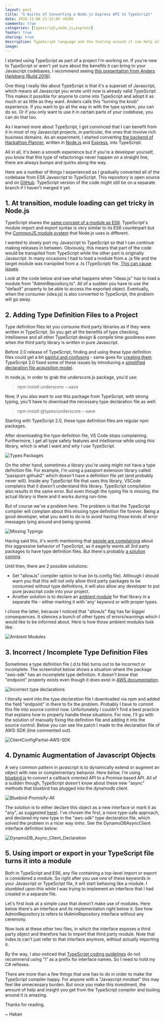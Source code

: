```yaml
---
layout: post
title: "5 Quirks of Converting a Node.js Express API to TypeScript"
date: 2016-11-08 21:32:05 +0100
comments: true
categories: [typescript,node.js,express]
footer: true
sharing: true
description: TypeScript language and the tooling around it can help all sizeable javascript projects to become more maintainable.
image:  
---
```


I started using TypeScript as part of a project I'm working on. If you're new to TypeScript or 
aren't yet sure about the benefits it can bring to your Javascript codebases, I recommend seeing 
[this presentation from Anders Hejlsberg (Build 2016)](https://channel9.msdn.com/Events/Build/2016/B881).

One thing I really like about TypeScript is that it's a superset of Javascript, which means all Javascript 
you wrote until now is already valid TypeScript. This makes it possible for anyone to come 
into TypeScript and adopt it as much or as little as they want. Anders calls this "turning the knob" 
experience. If you want to go all the way in with the type system, you can do so. Or if you only want to 
use it in certain parts of your codebase, you can do that too.

As I learned more about TypeScript, I got convinced that I can benefit from it in most of my Javascript projects, 
in particular, the ones that involve rich business domains. As an experiment, I started 
converting [the backend of Hackathon Planner](https://github.com/hakant/HackathonPlannerAPI), written in [Node.js](https://nodejs.org/en/) 
and [Express](http://expressjs.com/), into TypeScript. 

All in all, it's been a smooth experience but if 
you're a developer yourself, you know that this type of refactorings never happen on a straight line, there 
are always bumps and quirks along the way.   

Here are a number of things I experienced as I gradually converted all of the codebase from ES6 Javascript 
to TypeScript. This repository is open source and on [GitHub](https://github.com/hakant/HackathonPlannerAPI). 
TypeScript version of the code might still be on a separate branch if I haven't merged it yet.

## 1. At transition, module loading can get tricky in Node.js

TypeScript shares the [same concept of a module as ES6](https://www.typescriptlang.org/docs/handbook/modules.html). 
TypeScript's module import and export syntax is very similar to its ES6 counterpart but the [CommonJS 
module system](https://nodejs.org/docs/latest/api/modules.html) that Node.js uses is different.

I wanted to slowly port my Javascript to TypeScript so that I can continue making releases in between. 
Obviously, this means that part of the code would be transpiled from TypeScript while the other part is 
originally Javascript. In many occasions I had to load a module from a .js file and the target
module was transpiled from a .ts (TypeScript) file. [This can cause issues](https://github.com/Microsoft/TypeScript/issues/2719).

Look at the code below and see what happens when "ideas.js" has to load a module from "AdminRepository.ts". 
All of a sudden you have to use the "default" property to be able to access the exported object. 
Eventually, when the consumer (idea.js) is also converted to TypeScript, the problem will go away.
<br/>

<script src="https://gist.github.com/hakant/d68576a8d9cc9ed85e8d3c649ad8a856.js"></script>

## 2. Adding Type Definition Files to a Project

Type definition files let you consume third party libraries as if they were written in TypeScript. So 
you get all the benefits of type checking, intellisense and all other TypeScript design & compile time
goodness even when the third party library is written in pure Javascript.

Before 2.0 release of TypeScript, finding and using these type definition files could get a bit [painful and 
confusing](https://www.davevoyles.com/2016/02/16/how-to-add-type-definitions-to-a-typescript-project/) - 
same goes for [creating them](https://medium.com/@mweststrate/how-to-create-strongly-typed-npm-modules-1e1bda23a7f4#.7ur75n1hf).
TypeScript 2.0 fixed some of these issues by introducing a [simplified declaration file
acquisition model](https://blogs.msdn.microsoft.com/typescript/2016/09/22/announcing-typescript-2-0/#simplified-declaration-file-dts-acquisition).

In node.js, in order to grab the underscore.js package, you'd use:
>npm install underscore --save

Now, if you also want to use this package from TypeScript, with strong typing, you'll have to download
the necessary type declaration file as well:
>npm install @types/underscore --save

Starting with TypeScript 2.0, these type definition files are regular npm packages.

After downloading the type definition file, VS Code stops complaining. Furthermore, I get all type safety 
features and intellisense while using this library, which is what I want and why I use TypeScript. 

![Types Packages](/assets/Node_Express_TypeScript/types_packages.png)

On the other hand, sometimes a library you're using might not have a type definition file. For example, I'm using 
a passport extension library called "passport-github2" which doesn't have a definition file yet 
(and probably never will). Inside any TypeScript file that uses this library, VSCode complains that it doesn't 
understand this library. TypeScript compilation also results in the same error. But even though the typing file 
is missing, the actual library is there and it works during run-time.

But of course we've a problem here. The problem is that the TypeScript compiler will complain about this missing type definition file
forever. Being a good developer, what you want to do is to avoid having these kinds of error messages lying around
and being ignored.

![Missing Typings](/assets/Node_Express_TypeScript/missing_typing.png)

Having said this, it's worth mentioning that 
[people are complaining](https://medium.com/@sam.verschueren/the-one-thing-that-keeps-me-from-using-typescript-839e9bd464d7#.fg5tvva5g) 
about this aggressive behavior of TypeScript, as it eagerly wants all 3rd party packages to have type definition files. But
there's probably [a solution coming](https://github.com/Microsoft/TypeScript/pull/11446).

Until then, there are 2 possible solutions: 

* Set "allowJs" compiler option to true (in ts.config file). Although I should warn you that this will not only allow 
third party packages to be consumed without type definitions, it will also allow any developer to put pure 
javascript code into your project. 
* Another solution is to declare an [ambient module](https://www.typescriptlang.org/docs/handbook/modules.html#ambient-modules) 
for that library in a separate file - either marking it with 'any' keyword or with proper types.

I chose the latter, because I noticed that "allowJs" flag has far bigger consequences. It silences a bunch of 
other types of errors/warnings which I would like to be informed about. Here is how those ambient modules 
look like:

![Ambient Modules](/assets/Node_Express_TypeScript/ambient_modules.png)

## 3. Incorrect / Incomplete Type Definition Files

Sometimes a type definition file (.d.ts file) turns out to be incorrect or incomplete. The screenshot
below shows a situation where the package "aws-sdk" has an incomplete type definition. It doesn't 
know that "endpoint" property exists even though it does exist in [AWS documentation](http://docs.aws.amazon.com/amazondynamodb/latest/gettingstartedguide/GettingStarted.NodeJs.01.html).

![Incorrect type declarations](/assets/Node_Express_TypeScript/incorrect_d.ts_file.png)

I literally went into the type declaration file I downloaded via npm and added the field "endpoint"
in there to fix the problem. Probably I have to commit this file into source control now. Unfortunately 
I couldn't find a best practice that explains how to properly handle these situations. For now, I'll go
with the solution of manually fixing the definition file and adding it into the source control. Below you
can see the patch I made to the declaration file of AWS-SDK (line commented out).

![ClientConfigPartial-AWS-SDK](/assets/Node_Express_TypeScript/clientconfigpartial_d.ts.png)


## 4. Dynamic Augmentation of Javascript Objects

A very common pattern in javascript is to dynamically extend or augment an object with new or complementary
behavior. Here below, I'm using [bluebird.js](http://bluebirdjs.com) to convert a callback oriented API
to a Promise based API. All of a sudden though, TypeScript doesn't know about these new "async" methods that 
bluebird has plugged into the dynamodb client. 

![Bluebird-Promisify-All](/assets/Node_Express_TypeScript/promisify_all.png)

The solution is to either declare this object as a new interface or mark it as "any", 
as suggested [here](https://github.com/Microsoft/TypeScript/issues/8685)). I've chosen the first, a more type-safe
approach, and declared my new type in the "aws-sdk" type declaration file, which solved the problem in 
a nicer way imho. See the DynamoDBAsyncClient interface definition below:

![DynamoDB_Async_Client_Declaration](/assets/Node_Express_TypeScript/dynamodb_async_client_declaration.png)

## 5. Using import or export in your TypeScript file turns it into a module

Both in TypeScript and ES6, any file containing a top-level import or export is considered a module. So 
right after you use one of these keywords in your Javascript or TypeScript file, it will start behaving like 
a module. I stumbled upon this while I was trying to implement an interface that I had created in a separate 
file. 

Let's first look at a simple case that doesn't make use of modules. Here below there's an interface and its 
implementation right below it. See how AdminRepository.ts refers to IAdminRepository interface without 
any ceremony.
<br/>

<script src="https://gist.github.com/hakant/ce9a6521a16d871bb652c2f41299312d.js"></script>

<script src="https://gist.github.com/hakant/7c25b55660deffb5556df2357ab5708b.js"></script>

Now look at these other two files, in which the interface exposes a third party object and therefore has to 
import that third party module. Note that index.ts can't just refer to that interface anymore, without 
actually importing it.
<br/>

<script src="https://gist.github.com/hakant/126bbcdaa477680e4ace2021f9dedd3e.js"></script>

<script src="https://gist.github.com/hakant/88d0907ab7f3c090b4d4404a31c079c5.js"></script>

By the way, I also noticed that [TypeScript coding guidelines](https://github.com/Microsoft/TypeScript/wiki/Coding-guidelines)
do not recommend using "I" as a prefix for interface names. So I need to hold my C# reflexes. 

There are more than a few things that one has to do in order to make the TypeScript compiler happy. For anyone
with a "Javascript mindset" this may feel like unnecessary burden. But once you make this investment, 
the amount of help and insight you get from the TypeScript compiler and tooling around it is amazing.

Thanks for reading.

~ Hakan
